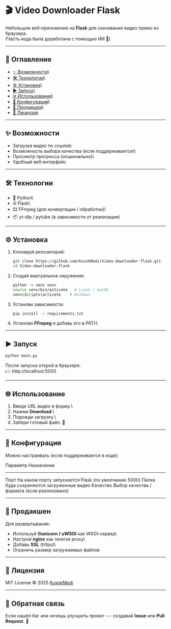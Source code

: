 # 🎬 Video Downloader Flask

Небольшое веб‑приложение на **Flask** для скачивания видео прямо из
браузера.\
(Часть кода была доработана с помощью ИИ 🤖)

------------------------------------------------------------------------

## 📑 Оглавление

-   [✨ Возможности](#-возможности)\
-   [🛠 Технологии](#-технологии)\
-   [⚙️ Установка](#️-установка)\
-   [▶️ Запуск](#️-запуск)\
-   [🌐 Использование](#-использование)\
-   [🔧 Конфигурация](#-конфигурация)\
-   [🚀 Продакшен](#-продакшен)\
-   [📜 Лицензия](#-лицензия)

------------------------------------------------------------------------

## ✨ Возможности

-   Загрузка видео по ссылке\
-   Возможность выбора качества (если поддерживается)\
-   Просмотр прогресса (опционально)\
-   Удобный веб‑интерфейс

------------------------------------------------------------------------

## 🛠 Технологии

-   🐍 Python\
-   🌐 Flask\
-   🎞 FFmpeg (для конвертации / обработки)\
-   📦 yt-dlp / pytube (в зависимости от реализации)

------------------------------------------------------------------------

## ⚙️ Установка

1.  Клонируй репозиторий:

    ``` bash
    git clone https://github.com/KusokMedi/Video-downloader-flask.git
    cd Video-downloader-flask
    ```

2.  Создай виртуальное окружение:

    ``` bash
    python -m venv venv
    source venv/bin/activate   # Linux / macOS
    venv\Scripts\activate    # Windows
    ```

3.  Установи зависимости:

    ``` bash
    pip install -r requirements.txt
    ```

4.  Установи **FFmpeg** и добавь его в PATH.

------------------------------------------------------------------------

## ▶️ Запуск

``` bash
python main.py
```

После запуска открой в браузере:\
👉 http://localhost:5000

------------------------------------------------------------------------

## 🌐 Использование

1.  Введи URL видео в форму.\
2.  Нажми **Download**.\
3.  Подожди загрузку.\
4.  Забери готовый файл. 🎉

------------------------------------------------------------------------

## 🔧 Конфигурация

Можно настраивать (если поддерживается в коде):

  Параметр   Назначение
  ---------- ------------------------------------------------------
  Порт       На каком порту запускается Flask (по умолчанию 5000)
  Папка      Куда сохраняются загруженные видео
  Качество   Выбор качества / формата (если реализовано)

------------------------------------------------------------------------

## 🚀 Продакшен

Для развертывания:

-   Используй **Gunicorn / uWSGI** как WSGI‑сервер\
-   Настрой **nginx** как reverse proxy\
-   Добавь **SSL** (https)\
-   Ограничь размер загружаемых файлов

------------------------------------------------------------------------

## 📜 Лицензия

MIT License © 2025 [KusokMedi](https://github.com/KusokMedi)

------------------------------------------------------------------------

## 💬 Обратная связь

Если нашёл баг или хочешь улучшить проект --- создавай **Issue** или
**Pull Request**. 🚀
